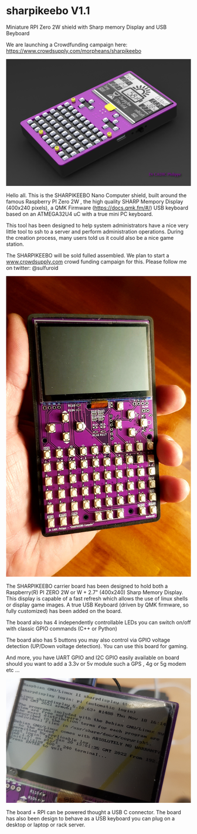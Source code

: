 # sharpikeebo V1.1
Miniature RPI Zero 2W shield with Sharp memory Display and USB Beyboard

We are launching a Crowdfunding campaign here: https://www.crowdsupply.com/morpheans/sharpikeebo

![alt text](https://github.com/ccadic/sharpikeebo/blob/main/MemoryBrakoutX20.jpg)

Hello all.
This is the SHARPIKEEBO Nano Computer shield, built around the famous Raspberry PI Zero 2W , the high quality SHARP Mempory Display (400x240 pixels),
a QMK Firmware (https://docs.qmk.fm/#/) USB keyboard based on an ATMEGA32U4 uC with a true mini PC keyboard.

This tool has been designed to help system administrators have a nice very little tool to ssh to a server and perform administration operations. 
During the creation process, many users told us it could also be a nice game station.

The SHARPIKEEBO will be sold fulled assembled. We plan to start a www.crowdsupply.com crowd funding campaign for this. 
Please follow me on twitter: @sulfuroid

![alt text](https://github.com/ccadic/sharpikeebo/blob/main/20220126_232755.jpg)


The SHARPIKEEBO carrier board has been designed to hold both a Raspberry(R) PI ZERO 2W or W + 2.7"  (400x240) Sharp Memory Display. This display is capable of a fast refresh which allows the use of linux shells or display game images. A true USB Keyboard (driven by QMK firmware, so fully customized) has been added on the board.

The board also has 4 independently controllable LEDs you can switch on/off with classic GPIO commands (C++ or Python)

The board also has 5 buttons you may also control via GPIO voltage detection (UP/Down voltage detection).  You can use this board for gaming.

And more, you have UART GPIO and I2C GPIO easily available on board should you want to add a 3.3v or 5v module such a GPS , 4g or 5g modem etc ...

![alt text](https://github.com/ccadic/sharpikeebo/blob/main/20220120_140352.jpg)


The board + RPI can be powered thought a USB C connector.  The board has also been design to behave as a USB keyboard you can plug on a desktop or laptop or rack server. 


